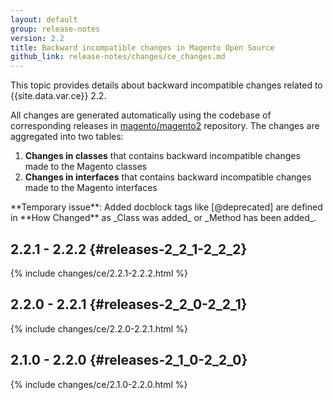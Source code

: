 ```yaml
---
layout: default
group: release-notes
version: 2.2
title: Backward incompatible changes in Magento Open Source
github_link: release-notes/changes/ce_changes.md
---
```


This topic provides details about backward incompatible changes related to {{site.data.var.ce}} 2.2.

All changes are generated automatically using the codebase of corresponding releases in [magento/magento2] repository.
The changes are aggregated into two tables:

1. **Changes in classes** that contains backward incompatible changes made to the Magento classes
2. **Changes in interfaces** that contains backward incompatible changes made to the Magento interfaces

<div class="bs-callout bs-callout-warning" markdown="1">
**Temporary issue**: Added docblock tags like [@deprecated] are defined in **How Changed** as _Class was added_ or _Method has been added_.
</div>

## 2.2.1 - 2.2.2 {#releases-2_2_1-2_2_2}

{% include changes/ce/2.2.1-2.2.2.html %}

## 2.2.0 - 2.2.1 {#releases-2_2_0-2_2_1}

{% include changes/ce/2.2.0-2.2.1.html %}

## 2.1.0 - 2.2.0 {#releases-2_1_0-2_2_0}

{% include changes/ce/2.1.0-2.2.0.html %}

<!-- LINK DEFINITIONS -->

[magento/magento2]: https://github.com/magento/magento2

[@deprecated]: {{page.baseurl}}coding-standards/docblock-standard-general.html#deprecated

